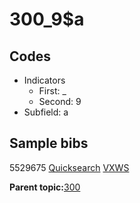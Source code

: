# 300\_9$a

## Codes

-   Indicators
    -   First: \_
    -   Second: 9
-   Subfield: a

## Sample bibs

5529675 [Quicksearch](https://search.library.yale.edu/catalog/5529675) [VXWS](http://prodorbis.library.yale.edu:7014/vxws/GetHoldingsService?bibId=5529675)

**Parent topic:**[300](../../tags/300/300.md)

